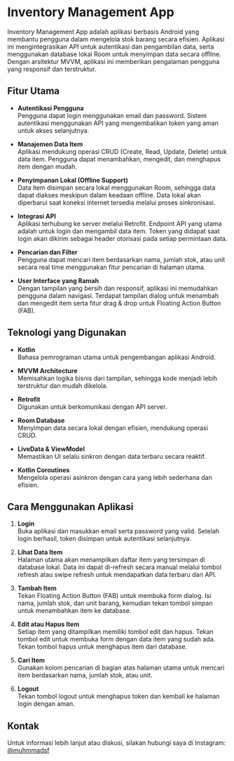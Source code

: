 # Inventory Management App

Inventory Management App adalah aplikasi berbasis Android yang membantu pengguna dalam mengelola stok barang secara efisien. Aplikasi ini mengintegrasikan API untuk autentikasi dan pengambilan data, serta menggunakan database lokal Room untuk menyimpan data secara offline. Dengan arsitektur MVVM, aplikasi ini memberikan pengalaman pengguna yang responsif dan terstruktur.

## Fitur Utama

- **Autentikasi Pengguna**  
  Pengguna dapat login menggunakan email dan password. Sistem autentikasi menggunakan API yang mengembalikan token yang aman untuk akses selanjutnya.

- **Manajemen Data Item**  
  Aplikasi mendukung operasi CRUD (Create, Read, Update, Delete) untuk data item. Pengguna dapat menambahkan, mengedit, dan menghapus item dengan mudah.

- **Penyimpanan Lokal (Offline Support)**  
  Data item disimpan secara lokal menggunakan Room, sehingga data dapat diakses meskipun dalam keadaan offline. Data lokal akan diperbarui saat koneksi internet tersedia melalui proses sinkronisasi.

- **Integrasi API**  
  Aplikasi terhubung ke server melalui Retrofit. Endpoint API yang utama adalah untuk login dan mengambil data item. Token yang didapat saat login akan dikirim sebagai header otorisasi pada setiap permintaan data.

- **Pencarian dan Filter**  
  Pengguna dapat mencari item berdasarkan nama, jumlah stok, atau unit secara real time menggunakan fitur pencarian di halaman utama.

- **User Interface yang Ramah**  
  Dengan tampilan yang bersih dan responsif, aplikasi ini memudahkan pengguna dalam navigasi. Terdapat tampilan dialog untuk menambah dan mengedit item serta fitur drag & drop untuk Floating Action Button (FAB).

## Teknologi yang Digunakan

- **Kotlin**  
  Bahasa pemrograman utama untuk pengembangan aplikasi Android.

- **MVVM Architecture**  
  Memisahkan logika bisnis dari tampilan, sehingga kode menjadi lebih terstruktur dan mudah dikelola.

- **Retrofit**  
  Digunakan untuk berkomunikasi dengan API server.

- **Room Database**  
  Menyimpan data secara lokal dengan efisien, mendukung operasi CRUD.

- **LiveData & ViewModel**  
  Memastikan UI selalu sinkron dengan data terbaru secara reaktif.

- **Kotlin Coroutines**  
  Mengelola operasi asinkron dengan cara yang lebih sederhana dan efisien.

## Cara Menggunakan Aplikasi

1. **Login**  
   Buka aplikasi dan masukkan email serta password yang valid. Setelah login berhasil, token disimpan untuk autentikasi selanjutnya.

2. **Lihat Data Item**  
   Halaman utama akan menampilkan daftar item yang tersimpan di database lokal. Data ini dapat di-refresh secara manual melalui tombol refresh atau swipe refresh untuk mendapatkan data terbaru dari API.

3. **Tambah Item**  
   Tekan Floating Action Button (FAB) untuk membuka form dialog. Isi nama, jumlah stok, dan unit barang, kemudian tekan tombol simpan untuk menambahkan item ke database.

4. **Edit atau Hapus Item**  
   Setiap item yang ditampilkan memiliki tombol edit dan hapus. Tekan tombol edit untuk membuka form dengan data item yang sudah ada. Tekan tombol hapus untuk menghapus item dari database.

5. **Cari Item**  
   Gunakan kolom pencarian di bagian atas halaman utama untuk mencari item berdasarkan nama, jumlah stok, atau unit.

6. **Logout**  
   Tekan tombol logout untuk menghapus token dan kembali ke halaman login dengan aman.

## Kontak

Untuk informasi lebih lanjut atau diskusi, silakan hubungi saya di Instagram: [@muhmmadsf](https://www.instagram.com/muhmmadsf)

